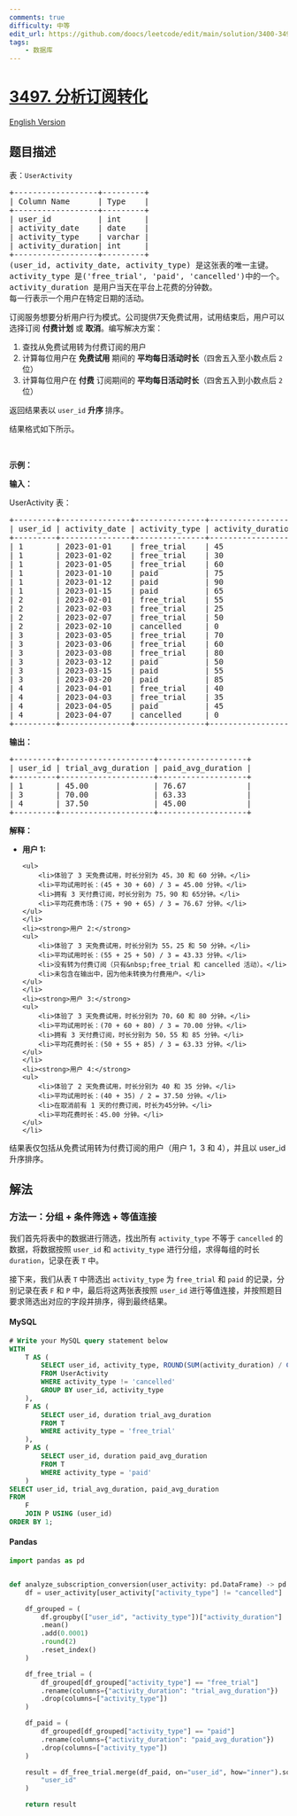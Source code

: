 ```yaml
---
comments: true
difficulty: 中等
edit_url: https://github.com/doocs/leetcode/edit/main/solution/3400-3499/3497.Analyze%20Subscription%20Conversion/README.md
tags:
    - 数据库
---
```


<!-- problem:start -->

# [3497. 分析订阅转化](https://leetcode.cn/problems/analyze-subscription-conversion)

[English Version](/solution/3400-3499/3497.Analyze%20Subscription%20Conversion/README_EN.md)

## 题目描述

<!-- description:start -->

<p>表：<code>UserActivity</code></p>

<pre>
+------------------+---------+
| Column Name      | Type    | 
+------------------+---------+
| user_id          | int     |
| activity_date    | date    |
| activity_type    | varchar |
| activity_duration| int     |
+------------------+---------+
(user_id, activity_date, activity_type) 是这张表的唯一主键。
activity_type 是('free_trial', 'paid', 'cancelled')中的一个。
activity_duration 是用户当天在平台上花费的分钟数。
每一行表示一个用户在特定日期的活动。
</pre>

<p>订阅服务想要分析用户行为模式。公司提供7天免费试用，试用结束后，用户可以选择订阅 <strong>付费计划</strong> 或 <strong>取消</strong>。编写解决方案：</p>

<ol>
	<li>查找从免费试用转为付费订阅的用户</li>
	<li>计算每位用户在 <strong>免费试用</strong> 期间的 <strong>平均每日活动时长</strong>（四舍五入至小数点后 <code>2</code> 位）</li>
	<li>计算每位用户在 <strong>付费</strong> 订阅期间的 <strong>平均每日活动时长</strong>（四舍五入到小数点后&nbsp;<code>2</code> 位）</li>
</ol>

<p>返回结果表以<em>&nbsp;</em><code>user_id</code><em> </em><strong>升序&nbsp;</strong>排序。</p>

<p>结果格式如下所示。</p>

<p>&nbsp;</p>

<p><strong class="example">示例：</strong></p>

<div class="example-block">
<p><strong>输入：</strong></p>

<p>UserActivity 表：</p>

<pre class="example-io">
+---------+---------------+---------------+-------------------+
| user_id | activity_date | activity_type | activity_duration |
+---------+---------------+---------------+-------------------+
| 1       | 2023-01-01    | free_trial    | 45                |
| 1       | 2023-01-02    | free_trial    | 30                |
| 1       | 2023-01-05    | free_trial    | 60                |
| 1       | 2023-01-10    | paid          | 75                |
| 1       | 2023-01-12    | paid          | 90                |
| 1       | 2023-01-15    | paid          | 65                |
| 2       | 2023-02-01    | free_trial    | 55                |
| 2       | 2023-02-03    | free_trial    | 25                |
| 2       | 2023-02-07    | free_trial    | 50                |
| 2       | 2023-02-10    | cancelled     | 0                 |
| 3       | 2023-03-05    | free_trial    | 70                |
| 3       | 2023-03-06    | free_trial    | 60                |
| 3       | 2023-03-08    | free_trial    | 80                |
| 3       | 2023-03-12    | paid          | 50                |
| 3       | 2023-03-15    | paid          | 55                |
| 3       | 2023-03-20    | paid          | 85                |
| 4       | 2023-04-01    | free_trial    | 40                |
| 4       | 2023-04-03    | free_trial    | 35                |
| 4       | 2023-04-05    | paid          | 45                |
| 4       | 2023-04-07    | cancelled     | 0                 |
+---------+---------------+---------------+-------------------+
</pre>

<p><strong>输出：</strong></p>

<pre class="example-io">
+---------+--------------------+-------------------+
| user_id | trial_avg_duration | paid_avg_duration |
+---------+--------------------+-------------------+
| 1       | 45.00              | 76.67             |
| 3       | 70.00              | 63.33             |
| 4       | 37.50              | 45.00             |
+---------+--------------------+-------------------+
</pre>

<p><strong>解释：</strong></p>

<ul>
	<li><strong>用户 1:</strong>

    <ul>
    	<li>体验了 3 天免费试用，时长分别为 45，30 和 60 分钟。</li>
    	<li>平均试用时长：(45 + 30 + 60) / 3 = 45.00 分钟。</li>
    	<li>拥有 3 天付费订阅，时长分别为 75，90 和 65分钟。</li>
    	<li>平均花费市场：(75 + 90 + 65) / 3 = 76.67 分钟。</li>
    </ul>
    </li>
    <li><strong>用户 2:</strong>
    <ul>
    	<li>体验了 3 天免费试用，时长分别为 55，25 和 50 分钟。</li>
    	<li>平均试用时长：(55 + 25 + 50) / 3 = 43.33 分钟。</li>
    	<li>没有转为付费订阅（只有&nbsp;free_trial 和 cancelled 活动）。</li>
    	<li>未包含在输出中，因为他未转换为付费用户。</li>
    </ul>
    </li>
    <li><strong>用户 3:</strong>
    <ul>
    	<li>体验了 3 天免费试用，时长分别为 70，60 和 80 分钟。</li>
    	<li>平均试用时长：(70 + 60 + 80) / 3 = 70.00 分钟。</li>
    	<li>拥有 3 天付费订阅，时长分别为 50，55 和 85 分钟。</li>
    	<li>平均花费时长：(50 + 55 + 85) / 3 = 63.33 分钟。</li>
    </ul>
    </li>
    <li><strong>用户 4:</strong>
    <ul>
    	<li>体验了 2 天免费试用，时长分别为 40 和 35 分钟。</li>
    	<li>平均试用时长：(40 + 35) / 2 = 37.50 分钟。</li>
    	<li>在取消前有 1 天的付费订阅，时长为45分钟。</li>
    	<li>平均花费时长：45.00 分钟。</li>
    </ul>
    </li>

</ul>

<p>结果表仅包括从免费试用转为付费订阅的用户（用户 1，3 和 4），并且以&nbsp;user_id 升序排序。</p>
</div>

<!-- description:end -->

## 解法

<!-- solution:start -->

### 方法一：分组 + 条件筛选 + 等值连接

我们首先将表中的数据进行筛选，找出所有 `activity_type` 不等于 `cancelled` 的数据，将数据按照 `user_id` 和 `activity_type` 进行分组，求得每组的时长 `duration`，记录在表 `T` 中。

接下来，我们从表 `T` 中筛选出 `activity_type` 为 `free_trial` 和 `paid` 的记录，分别记录在表 `F` 和 `P` 中，最后将这两张表按照 `user_id` 进行等值连接，并按照题目要求筛选出对应的字段并排序，得到最终结果。

<!-- tabs:start -->

#### MySQL

```sql
# Write your MySQL query statement below
WITH
    T AS (
        SELECT user_id, activity_type, ROUND(SUM(activity_duration) / COUNT(1), 2) duration
        FROM UserActivity
        WHERE activity_type != 'cancelled'
        GROUP BY user_id, activity_type
    ),
    F AS (
        SELECT user_id, duration trial_avg_duration
        FROM T
        WHERE activity_type = 'free_trial'
    ),
    P AS (
        SELECT user_id, duration paid_avg_duration
        FROM T
        WHERE activity_type = 'paid'
    )
SELECT user_id, trial_avg_duration, paid_avg_duration
FROM
    F
    JOIN P USING (user_id)
ORDER BY 1;
```

#### Pandas

```python
import pandas as pd


def analyze_subscription_conversion(user_activity: pd.DataFrame) -> pd.DataFrame:
    df = user_activity[user_activity["activity_type"] != "cancelled"]

    df_grouped = (
        df.groupby(["user_id", "activity_type"])["activity_duration"]
        .mean()
        .add(0.0001)
        .round(2)
        .reset_index()
    )

    df_free_trial = (
        df_grouped[df_grouped["activity_type"] == "free_trial"]
        .rename(columns={"activity_duration": "trial_avg_duration"})
        .drop(columns=["activity_type"])
    )

    df_paid = (
        df_grouped[df_grouped["activity_type"] == "paid"]
        .rename(columns={"activity_duration": "paid_avg_duration"})
        .drop(columns=["activity_type"])
    )

    result = df_free_trial.merge(df_paid, on="user_id", how="inner").sort_values(
        "user_id"
    )

    return result
```

<!-- tabs:end -->

<!-- solution:end -->

<!-- problem:end -->

